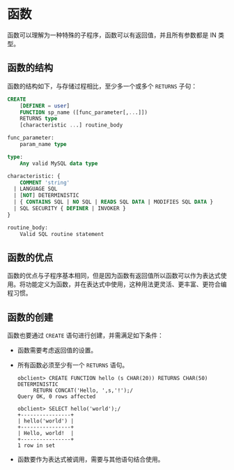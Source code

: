函数 
=======================

函数可以理解为一种特殊的子程序，函数可以有返回值，并且所有参数都是 IN 类型。

函数的结构 
--------------------------

函数的结构如下，与存储过程相比，至少多一个或多个 `RETURNS` 子句：

```sql
CREATE
    [DEFINER = user]
    FUNCTION sp_name ([func_parameter[,...]])
    RETURNS type
    [characteristic ...] routine_body

func_parameter:
    param_name type

type:
    Any valid MySQL data type

characteristic: {
    COMMENT 'string'
  | LANGUAGE SQL
  | [NOT] DETERMINISTIC
  | { CONTAINS SQL | NO SQL | READS SQL DATA | MODIFIES SQL DATA }
  | SQL SECURITY { DEFINER | INVOKER }
}

routine_body:
    Valid SQL routine statement
```



函数的优点 
--------------------------

函数的优点与子程序基本相同，但是因为函数有返回值所以函数可以作为表达式使用。将功能定义为函数，并在表达式中使用，这种用法更灵活、更丰富、更符合编程习惯。

函数的创建 
--------------------------

函数也要通过 `CREATE` 语句进行创建，并需满足如下条件：

* 函数需要考虑返回值的设置。

  

* 所有函数必须至少有一个 `RETURNS` 语句。

  ```plain
  obclient> CREATE FUNCTION hello (s CHAR(20)) RETURNS CHAR(50) DETERMINISTIC
       RETURN CONCAT('Hello, ',s,'!');/
  Query OK, 0 rows affected 
  
  obclient> SELECT hello('world');/
  +----------------+
  | hello('world') |
  +----------------+
  | Hello, world!  |
  +----------------+
  1 row in set
  ```

  

* 函数要作为表达式被调用，需要与其他语句结合使用。

  



